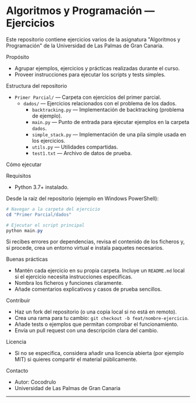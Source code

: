 # Algoritmos y Programación — Ejercicios

Este repositorio contiene ejercicios varios de la asignatura "Algoritmos y Programación" de la Universidad de Las Palmas de Gran Canaria.

Propósito

-   Agrupar ejemplos, ejercicios y prácticas realizadas durante el curso.
-   Proveer instrucciones para ejecutar los scripts y tests simples.

Estructura del repositorio

-   `Primer Parcial/` — Carpeta con ejercicios del primer parcial.
    -   `dados/` — Ejercicios relacionados con el problema de los dados.
        -   `backtracking.py` — Implementación de backtracking (problema de ejemplo).
        -   `main.py` — Punto de entrada para ejecutar ejemplos en la carpeta `dados`.
        -   `simple_stack.py` — Implementación de una pila simple usada en los ejercicios.
        -   `utils.py` — Utilidades compartidas.
        -   `test1.txt` — Archivo de datos de prueba.

Cómo ejecutar

Requisitos

-   Python 3.7+ instalado.

Desde la raíz del repositorio (ejemplo en Windows PowerShell):

```powershell
# Navegar a la carpeta del ejercicio
cd "Primer Parcial/dados"

# Ejecutar el script principal
python main.py
```

Si recibes errores por dependencias, revisa el contenido de los ficheros y, si procede, crea un entorno virtual e instala paquetes necesarios.

Buenas prácticas

-   Mantén cada ejercicio en su propia carpeta. Incluye un `README.md` local si el ejercicio necesita instrucciones específicas.
-   Nombra los ficheros y funciones claramente.
-   Añade comentarios explicativos y casos de prueba sencillos.

Contribuir

-   Haz un fork del repositorio (o una copia local si no está en remoto).
-   Crea una rama para tu cambio: `git checkout -b feat/nombre-ejercicio`.
-   Añade tests o ejemplos que permitan comprobar el funcionamiento.
-   Envía un pull request con una descripción clara del cambio.

Licencia

-   Si no se especifica, considera añadir una licencia abierta (por ejemplo MIT) si quieres compartir el material públicamente.

Contacto

-   Autor: Cocodrulo
-   Universidad de Las Palmas de Gran Canaria

---
